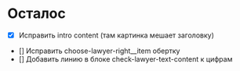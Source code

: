 # Осталос

- [x] Исправить intro content (там картинка мешает заголовку)
- [] Исправить choose-lawyer-right__item обертку
- [] Добавить линию в блоке check-lawyer-text-content к цифрам
